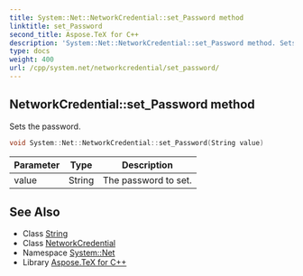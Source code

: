 ```yaml
---
title: System::Net::NetworkCredential::set_Password method
linktitle: set_Password
second_title: Aspose.TeX for C++
description: 'System::Net::NetworkCredential::set_Password method. Sets the password in C++.'
type: docs
weight: 400
url: /cpp/system.net/networkcredential/set_password/
---
```

## NetworkCredential::set_Password method


Sets the password.

```cpp
void System::Net::NetworkCredential::set_Password(String value)
```


| Parameter | Type | Description |
| --- | --- | --- |
| value | String | The password to set. |

## See Also

* Class [String](../../../system/string/)
* Class [NetworkCredential](../)
* Namespace [System::Net](../../)
* Library [Aspose.TeX for C++](../../../)
